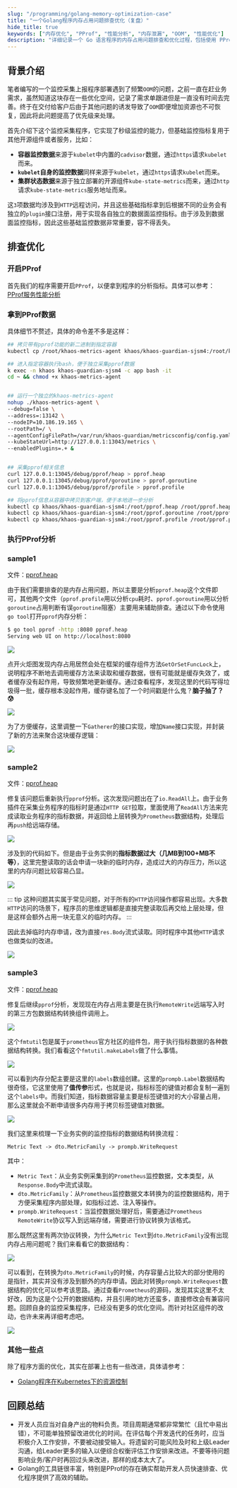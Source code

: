 ```yaml
---
slug: "/programming/golang-memory-optimization-case"
title: "一个Golang程序内存占用问题排查优化（复盘）"
hide_title: true
keywords: ["内存优化", "PProf", "性能分析", "内存泄漏", "OOM", "性能优化"]
description: "详细记录一个 Go 语言程序的内存占用问题排查和优化过程，包括使用 PProf 进行分析、问题定位和解决方案"
---
```



## 背景介绍

笔者编写的一个监控采集上报程序部署遇到了频繁`OOM`的问题，之前一直在赶业务需求，虽然知道这块存在一些优化空间，记录了需求单跟进但是一直没有时间去完善。终于在交付给客户后由于其他问题的诱发导致了`OOM`即便增加资源也不可恢复，因此将此问题提高了优先级来处理。

首先介绍下这个监控采集程序，它实现了秒级监控的能力，但基础监控指标复用于其他开源组件或者服务，比如：

*   **容器监控数据**来源于`kubelet`中内置的`cadvisor`数据，通过`https`请求`kubelet`而来。
*   **`kubelet`自身的监控数据**同样来源于`kubelet`，通过`https`请求`kubelet`而来。
*   **集群状态数据**来源于独立部署的开源组件`kube-state-metrics`而来，通过`http`请求`kube-state-metrics`服务地址而来。

这`3`项数据均涉及到`HTTP`远程访问，并且这些基础指标拿到后根据不同的业务会有独立的`plugin`接口注册，用于实现各自独立的数据面监控指标。由于涉及到数据面监控指标，因此这些基础监控数据非常重要，容不得丢失。

## 排查优化

### 开启PProf

首先我们的程序需要开启`PProf`，以便拿到程序的分析指标。具体可以参考：[PProf服务性能分析](https://goframe.org/docs/web/senior-pprof)

### 拿到PProf数据

具体细节不赘述，具体的命令差不多是这样：

```bash
## 拷贝带有pprof功能的新二进制到指定容器
kubectl cp /root/khaos-metrics-agent khaos/khaos-guardian-sjsm4:/root/khaos-metrics-agent -c app

## 进入指定容器执行bash，便于独立采集pprof数据
k exec -n khaos khaos-guardian-sjsm4 -c app bash -it
cd ~ && chmod +x khaos-metrics-agent


## 运行一个独立的khaos-metrics-agent
nohup ./khaos-metrics-agent \
--debug=false \
--address=:13142 \
--nodeIP=10.186.19.165 \
--rootPath=/ \
--agentConfigFilePath=/var/run/khaos-guardian/metricsconfig/config.yaml \
--kubeStateUrl=http://127.0.0.1:13043/metrics \
--enabledPlugins=.+ &


## 采集pprof相关信息
curl 127.0.0.1:13045/debug/pprof/heap > pprof.heap
curl 127.0.0.1:13045/debug/pprof/goroutine > pprof.goroutine
curl 127.0.0.1:13045/debug/pprof/profile > pprof.profile

## 将pprof信息从容器中拷贝到客户端，便于本地进一步分析
kubectl cp khaos/khaos-guardian-sjsm4:/root/pprof.heap /root/pprof.heap  -c app
kubectl cp khaos/khaos-guardian-sjsm4:/root/pprof.goroutine /root/pprof.goroutine  -c app
kubectl cp khaos/khaos-guardian-sjsm4:/root/pprof.profile /root/pprof.profile  -c app
```

### 执行PProf分析

### sample1

文件：[pprof.heap](/attachments/pprof.heap)

由于我们需要排查的是内存占用问题，所以主要是分析`pprof.heap`这个文件即可，其他两个文件（`pprof.profile`用以分析`cpu`耗时、`pprof.goroutine`用以分析`goroutine`占用判断有误`goroutine`阻塞）主要用来辅助排查。通过以下命令使用`go tool`打开`pprof`内存分析：

```bash
$ go tool pprof -http :8080 pprof.heap
Serving web UI on http://localhost:8080
```

![](/attachments/image-2024-5-11_16-0-58.png)

点开火炬图发现内存占用居然会处在框架的缓存组件方法`GetOrSetFuncLock`上，说明程序不断地去调用缓存方法来读取和缓存数据，很有可能就是缓存失效了，或者缓存没有起作用，导致频繁地更新缓存。通过查看程序，发现这里的代码写得垃圾得一批，缓存根本没起作用，缓存键名加了一个时间戳是什么鬼？**脑子抽了？😰**

![](/attachments/image-2024-5-11_16-19-22.png)

为了方便缓存，这里调整一下`Gatherer`的接口实现，增加`Name`接口实现，并封装了新的方法来聚合这块缓存逻辑：

![](/attachments/image-2024-5-11_17-15-7.png)

### sample2

文件：[pprof.heap](/attachments/pprof.heap)

修复该问题后重新执行`pprof`分析。这次发现问题出在了`io.ReadAll`上。由于业务插件在采集业务程序的指标时是通过`HTTP GET`拉取，里面使用了`ReadAll`方法来完成读取业务程序的指标数据，并返回给上层转换为`Prometheus`数据结构，处理后再`push`给远端存储。

![](/attachments/image-2024-5-11_16-25-42.png)

涉及到的代码如下。但是由于业务实例的**指标数据过大（几MB到100+MB不等）**，这里完整读取的话会申请一块新的临时内存，造成过大的内存压力，所以这里的内存问题比较容易凸显。

![](/attachments/image-2024-5-11_16-29-31.png)

::: tip
这种问题其实属于常见问题，对于所有的`HTTP`访问操作都容易出现。大多数`HTTP`访问的场景下，程序员的思维逻辑都是直接完整读取后再交给上层处理，但是这样会额外占用一块无意义的临时内存。
:::

因此去掉临时内存申请，改为直接`res.Body`流式读取。同时程序中其他`HTTP`请求也做类似的改进。

![](/attachments/image-2024-5-11_16-35-7.png)

### sample3

文件：[pprof.heap](/attachments/pprof.heap)

修复后继续`pprof`分析，发现现在内存占用主要是在执行`RemoteWrite`远端写入时的第三方包数据结构转换组件调用上。

![](/attachments/image-2024-5-11_16-37-22.png)

这个`fmtutil`包是属于`prometheus`官方社区的组件包，用于执行指标数据的各种数据结构转换。我们看看这个`fmtutil.makeLabels`做了什么事情。

![](/attachments/image-2024-5-11_16-40-53.png)

可以看到内存分配主要是这里的`labels`数组创建。这里的`prompb.Label`数据结构很奇怪，它这里使用了**值传参**形式，也就是说，指标标签的键值对都会复制一遍到这个`labels`中。而我们知道，指标数据容量主要是标签键值对的大小容量占用，那么这里就会不断申请很多内存用于拷贝标签键值对数据。

![](/attachments/image-2024-5-11_16-43-57.png)

我们这里来梳理一下业务实例的监控指标的数据结构转换流程：

```text
Metric Text -> dto.MetricFamily -> prompb.WriteRequest
```

其中：

*   `Metric Text`：从业务实例采集到的`Prometheus`监控数据，文本类型，从`Response.Body`中流式读取。
*   `dto.MetricFamily`：从`Prometheus`监控数据文本转换为的监控数据结构，用于方便采集程序内部处理，如指标过滤、注入等操作。
*   `prompb.WriteRequest`：当监控数据处理好后，需要通过`Prometheus RemoteWrite`协议写入到远端存储，需要进行协议转换为该格式。

那么既然这里有两次协议转换，为什么`Metric Text`到`dto.MetricFamily`没有出现内存占用问题呢？我们来看看它的数据结构：

![](/attachments/image-2024-5-11_16-45-59.png)

可以看到，在转换为`dto.MetricFamily`的时候，内存容量占比较大的部分使用的是指针，其实并没有涉及到额外的内存申请。因此对转换`prompb.WriteRequest`数据结构的优化可以参考该思路。通过查看`Prometheus`的源码，发现其实这里不太好改，因为这是个公开的数据结构，并且引用的地方还蛮多，直接修改会有兼容问题。回顾自身的监控采集程序，已经没有更多的优化空间。而针对社区组件的改动，也许未来再详细考虑吧。

![](/attachments/tapd_69993163_base64_1715248124_728.png)

### 其他一些点

除了程序方面的优化，其实在部署上也有一些改进，具体请参考：

*   [Golang程序在Kubernetes下的资源控制](./7-Golang程序在Kubernetes下的资源控制.md)

## 回顾总结

*   开发人员应当对自身产出的物料负责。项目周期通常都非常繁忙（且忙中易出错），不可能单独预留改进优化的时间。在评估每个开发迭代的任务时，应当积极介入工作安排，不要被动接受输入。将遗留的可能风险及时和上级Leader沟通，给Leader更多的输入以便综合权衡评估工作安排来改进。不要等待问题影响业务/客户时再回过头来改进，那样的成本太大了。
*   Golang的工具链很丰富，特别是PProf的存在确实帮助开发人员快速排查、优化程序提供了高效的辅助。

  
